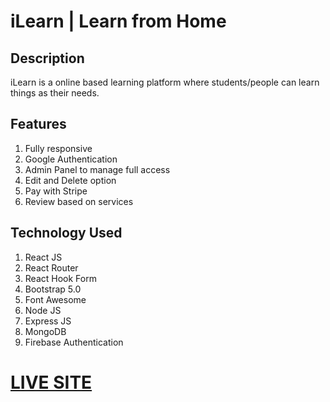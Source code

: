 # **iLearn | Learn from Home**

## **Description**

iLearn is a online based learning platform where students/people can learn things as their needs.

## **Features**

1. Fully responsive
2. Google Authentication
3. Admin Panel to manage full access
4. Edit and Delete option
5. Pay with Stripe
6. Review based on services
## **Technology Used**

1. React JS
2. React Router
3. React Hook Form
4. Bootstrap 5.0
5. Font Awesome
6. Node JS
7. Express JS
8. MongoDB
9. Firebase Authentication

# [LIVE SITE](https://knockknock-2021.web.app/)

